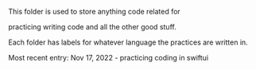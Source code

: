 This folder is used to store anything code related for

practicing writing code and all the other good stuff.

Each folder has labels for whatever language the practices are written in. 

Most recent entry: Nov 17, 2022 - practicing coding in swiftui

